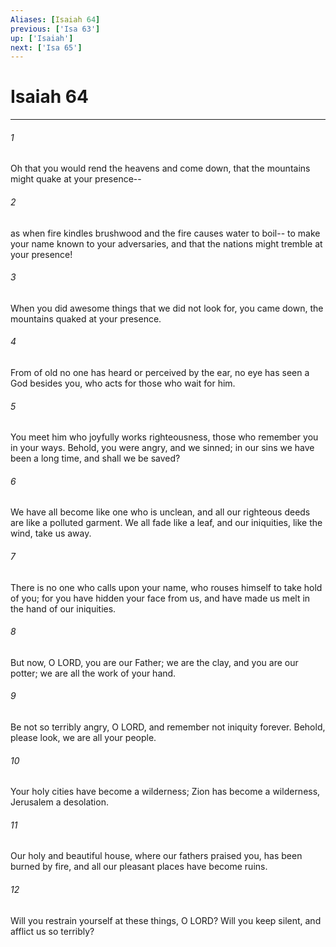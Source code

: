 ```yaml
---
Aliases: [Isaiah 64]
previous: ['Isa 63']
up: ['Isaiah']
next: ['Isa 65']
---
```

# Isaiah 64

***

 

###### 1 
Oh that you would rend the heavens and come down, 
 that the mountains might quake at your presence-- 
 
 

###### 2 
as when fire kindles brushwood 
 and the fire causes water to boil-- 
 to make your name known to your adversaries, 
 and that the nations might tremble at your presence! 
 
 

###### 3 
When you did awesome things that we did not look for, 
 you came down, the mountains quaked at your presence. 
 
 

###### 4 
From of old no one has heard 
 or perceived by the ear, 
 no eye has seen a God besides you, 
 who acts for those who wait for him. 
 
 

###### 5 
You meet him who joyfully works righteousness, 
 those who remember you in your ways. 
 Behold, you were angry, and we sinned; 
 in our sins we have been a long time, and shall we be saved? 
 
 

###### 6 
We have all become like one who is unclean, 
 and all our righteous deeds are like a polluted garment. 
 We all fade like a leaf, 
 and our iniquities, like the wind, take us away. 
 
 

###### 7 
There is no one who calls upon your name, 
 who rouses himself to take hold of you; 
 for you have hidden your face from us, 
 and have made us melt in the hand of our iniquities.
 
 

###### 8 
But now, O LORD, you are our Father; 
 we are the clay, and you are our potter; 
 we are all the work of your hand. 
 
 

###### 9 
Be not so terribly angry, O LORD, 
 and remember not iniquity forever. 
 Behold, please look, we are all your people. 
 
 

###### 10 
Your holy cities have become a wilderness; 
 Zion has become a wilderness, 
 Jerusalem a desolation. 
 
 

###### 11 
Our holy and beautiful house, 
 where our fathers praised you, 
 has been burned by fire, 
 and all our pleasant places have become ruins. 
 
 

###### 12 
Will you restrain yourself at these things, O LORD? 
 Will you keep silent, and afflict us so terribly?
 
